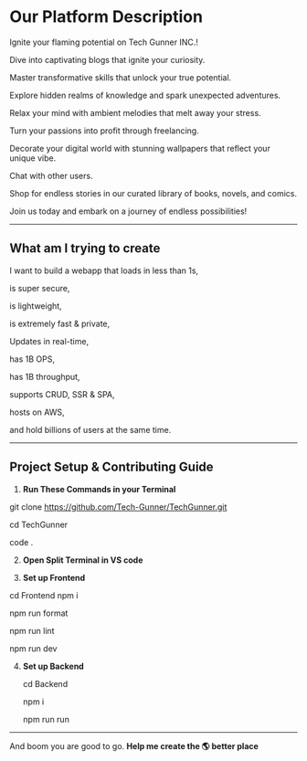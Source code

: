 # Our Platform Description

Ignite your flaming potential on Tech Gunner INC.! 


Dive into captivating blogs that ignite your curiosity.

Master transformative skills that unlock your true potential.

Explore hidden realms of knowledge and spark unexpected adventures.

Relax your mind with ambient melodies that melt away your stress.

Turn your passions into profit through freelancing.

Decorate your digital world with stunning wallpapers that reflect your unique vibe.

Chat with other users.

Shop for endless stories in our curated library of books, novels, and comics.


Join us today and embark on a journey of endless possibilities!

***

## What am I trying to create

I want to build a webapp that loads in less than 1s,

is super secure,

is lightweight,

is extremely fast & private, 

Updates in real-time, 

has 1B OPS, 

has 1B throughput,

supports CRUD, SSR & SPA, 

hosts on AWS,

and hold billions of users at the same time.

***
## Project Setup & Contributing Guide

1. **Run These Commands in your Terminal**

  git clone https://github.com/Tech-Gunner/TechGunner.git
  
  cd TechGunner
  
  code .
  
2. **Open Split Terminal in VS code**

3. **Set up Frontend**

  cd Frontend
  npm i
  
  npm run format
  
  npm run lint
  
  npm run dev
  
4. **Set up Backend**
   
   cd Backend
   
   npm i
   
   npm run run

***
And boom you are good to go. **Help me create the 🌎 better place**
